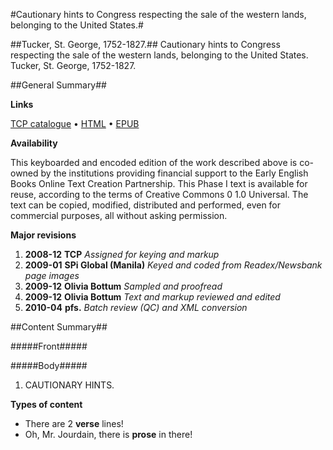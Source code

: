 #Cautionary hints to Congress respecting the sale of the western lands, belonging to the United States.#

##Tucker, St. George, 1752-1827.##
Cautionary hints to Congress respecting the sale of the western lands, belonging to the United States.
Tucker, St. George, 1752-1827.

##General Summary##

**Links**

[TCP catalogue](http://www.ota.ox.ac.uk/tcp/)  • 
[HTML](http://tei.it.ox.ac.uk/tcp/Texts-HTML/free/N21/N21644.html)  • 
[EPUB](http://tei.it.ox.ac.uk/tcp/Texts-EPUB/free/N21/N21644.epub)

**Availability**

This keyboarded and encoded edition of the
	       work described above is co-owned by the institutions
	       providing financial support to the Early English Books
	       Online Text Creation Partnership. This Phase I text is
	       available for reuse, according to the terms of Creative
	       Commons 0 1.0 Universal. The text can be copied,
	       modified, distributed and performed, even for
	       commercial purposes, all without asking permission.

**Major revisions**

1. __2008-12__ __TCP__ *Assigned for keying and markup*
1. __2009-01__ __SPi Global (Manila)__ *Keyed and coded from Readex/Newsbank page images*
1. __2009-12__ __Olivia Bottum__ *Sampled and proofread*
1. __2009-12__ __Olivia Bottum__ *Text and markup reviewed and edited*
1. __2010-04__ __pfs.__ *Batch review (QC) and XML conversion*

##Content Summary##

#####Front#####

#####Body#####

1. CAUTIONARY HINTS.

**Types of content**

  * There are 2 **verse** lines!
  * Oh, Mr. Jourdain, there is **prose** in there!

**Character listing**


|Text|string(s)|codepoint(s)|
|---|---|---|
|Latin-1 Supplement| |160|
|Latin Extended-A|ſ|383|
|General Punctuation|—|8212|

##Tag Usage Summary##

###Header Tag Usage###

|No|element name|occ|attributes|
|---|---|---|---|
|1.|__author__|5||
|2.|__availability__|1||
|3.|__biblFull__|1||
|4.|__change__|5||
|5.|__date__|7| @__when__ (1) : 2011-05 (1)|
|6.|__edition__|1||
|7.|__editionStmt__|1||
|8.|__editorialDecl__|1||
|9.|__extent__|2||
|10.|__idno__|6| @__type__ (6) : DLPS (1), TCP (1), STC (1), NOTIS (1), IMAGE-SET (1), EVANS-CITATION (1)|
|11.|__keywords__|1| @__scheme__ (1) : http://authorities.loc.gov/ (1)|
|12.|__label__|5||
|13.|__langUsage__|1||
|14.|__language__|1| @__ident__ (1) : eng (1)|
|15.|__listPrefixDef__|1||
|16.|__note__|4||
|17.|__notesStmt__|2||
|18.|__p__|11||
|19.|__prefixDef__|2| @__ident__ (2) : tcp (1), char (1)  •  @__matchPattern__ (2) : ([0-9\-]+):([0-9IVX]+) (1), (.+) (1)  •  @__replacementPattern__ (2) : http://eebo.chadwyck.com/downloadtiff?vid=$1&page=$2 (1), https://raw.githubusercontent.com/textcreationpartnership/Texts/master/tcpchars.xml#$1 (1)|
|20.|__projectDesc__|1||
|21.|__pubPlace__|2||
|22.|__publicationStmt__|2||
|23.|__publisher__|2||
|24.|__ref__|2| @__target__ (2) : https://creativecommons.org/publicdomain/zero/1.0/ (1), http://www.textcreationpartnership.org/docs/. (1)|
|25.|__seriesStmt__|1||
|26.|__sourceDesc__|1||
|27.|__term__|3||
|28.|__textClass__|1||
|29.|__title__|3||
|30.|__titleStmt__|2||


###Text Tag Usage###

|No|element name|occ|attributes|
|---|---|---|---|
|1.|__cell__|24||
|2.|__closer__|1||
|3.|__date__|1||
|4.|__dateline__|1||
|5.|__div__|2| @__type__ (2) : title_page (1), text (1)|
|6.|__g__|124| @__ref__ (124) : char:EOLhyphen (124)|
|7.|__head__|1||
|8.|__hi__|125| @__rend__ (1) : sup (1)|
|9.|__l__|2||
|10.|__p__|23| @__n__ (8) : 1 (2), 2 (2), 3 (1), 4 (1), 5 (1), 6 (1)|
|11.|__pb__|15| @__facs__ (15) : tcp:028459_0000_0FD90C8E311F68B0 (1), tcp:028459_0001_0FD8BF97EC2135F0 (1), tcp:028459_0002_0FD8BF996184A870 (1), tcp:028459_0003_0FD90C2D0447FE38 (1), tcp:028459_0004_0FD90C30D6EBD028 (1), tcp:028459_0005_0FD90C3303115EB0 (1), tcp:028459_0006_0FD90C36E3AE6E10 (1), tcp:028459_0007_0FD90C39660663E8 (1), tcp:028459_0008_0FD90C3F484AE108 (1), tcp:028459_0009_0FD90C402884AE40 (1), tcp:028459_0010_0FD90C41AD678900 (1), tcp:028459_0011_0FD90C46174D8BB0 (1), tcp:028459_0012_0FD90C49E80B09A0 (1), tcp:028459_0013_0FD90C4ED85F45E8 (1), tcp:028459_0014_0FD90C516A6DA608 (1)  •  @__n__ (12) : 4 (1), 5 (1), 6 (1), 7 (1), 8 (1), 9 (1), 10 (1), 11 (1), 12 (1), 13 (1), 14 (1), 15 (1)|
|12.|__q__|2||
|13.|__row__|12||
|14.|__signed__|1||
|15.|__table__|1||
